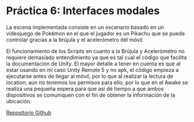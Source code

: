 # Práctica 6: Interfaces modales

La escena implementada consiste en un escenario basado en un videojuego de Pokémon en el que el jugador es un Pikachu que se puede controlar gracias a la brújula y el acelerómetro del móvil.

El funcionamiento de los Scripts en cuanto a la Brújula y Acelerómetro no requiere demasiado entendimiento ya que es tal cual el código que facilita la documentación de Unity. El mayor detalle a tener en cuenta es que al estar usando en mi caso Unity Remote 5 y no apk, el código empieza a ejecutarse antes de llegar al móvil, por lo que al realizar la lectura de location, aun no tenemos los permisos para ello, por lo que en el Awake se realiza una pequeña espera para que así dé tiempo a que ambos dispositivos se comuniquen con el fin de obtener la información de la ubicación.

[Repositorio Github](https://github.com/alu0101224084/interfaces-inteligentes/tree/main/prct6)
